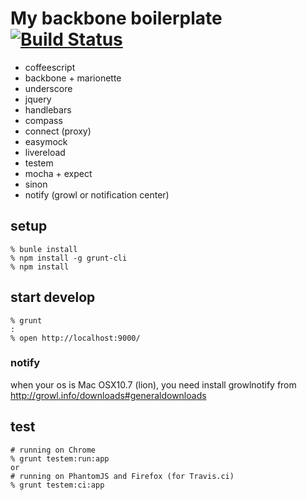 # My backbone boilerplate [![Build Status](https://travis-ci.org/koba04/backbone-boilerplate.svg?branch=master)](https://travis-ci.org/koba04/backbone-boilerplate)

* coffeescript
* backbone + marionette
* underscore
* jquery
* handlebars
* compass
* connect (proxy)
* easymock
* livereload
* testem
* mocha + expect
* sinon
* notify (growl or notification center)

## setup

```
% bunle install
% npm install -g grunt-cli
% npm install
```

## start develop

```
% grunt
:
% open http://localhost:9000/
```

### notify

when your os is Mac OSX10.7 (lion), you need install growlnotify from http://growl.info/downloads#generaldownloads

## test

```
# running on Chrome
% grunt testem:run:app
or
# running on PhantomJS and Firefox (for Travis.ci)
% grunt testem:ci:app
```
